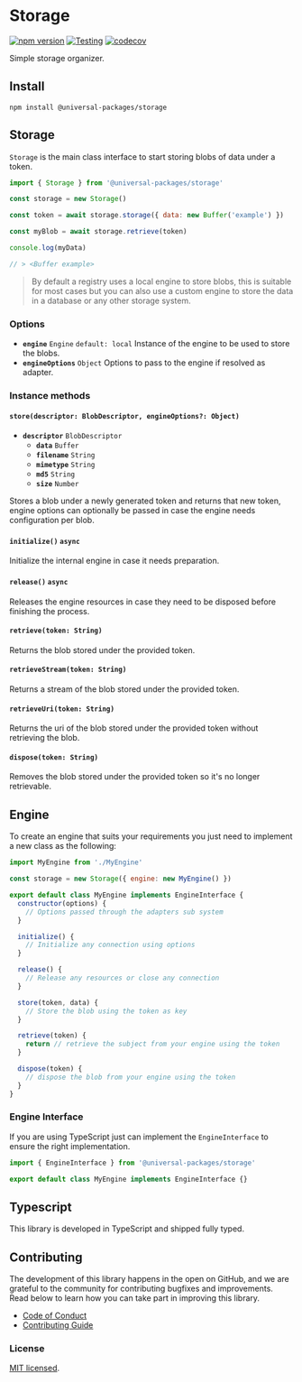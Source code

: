 # Storage

[![npm version](https://badge.fury.io/js/@universal-packages%2Fstorage.svg)](https://www.npmjs.com/package/@universal-packages/storage)
[![Testing](https://github.com/universal-packages/universal-storage/actions/workflows/testing.yml/badge.svg)](https://github.com/universal-packages/universal-storage/actions/workflows/testing.yml)
[![codecov](https://codecov.io/gh/universal-packages/universal-storage/branch/main/graph/badge.svg?token=CXPJSN8IGL)](https://codecov.io/gh/universal-packages/universal-storage)

Simple storage organizer.

## Install

```shell
npm install @universal-packages/storage
```

## Storage

`Storage` is the main class interface to start storing blobs of data under a token.

```js
import { Storage } from '@universal-packages/storage'

const storage = new Storage()

const token = await storage.storage({ data: new Buffer('example') })

const myBlob = await storage.retrieve(token)

console.log(myData)

// > <Buffer example>
```

> By default a registry uses a local engine to store blobs, this is suitable for most cases but you can also use a custom engine to store the data in a database or any other storage system.

### Options

- **`engine`** `Engine` `default: local`
  Instance of the engine to be used to store the blobs.
- **`engineOptions`** `Object`
  Options to pass to the engine if resolved as adapter.

### Instance methods

#### **`store(descriptor: BlobDescriptor, engineOptions?: Object)`**

- **`descriptor`** `BlobDescriptor`
  - **`data`** `Buffer`
  - **`filename`** `String`
  - **`mimetype`** `String`
  - **`md5`** `String`
  - **`size`** `Number`

Stores a blob under a newly generated token and returns that new token, engine options can optionally be passed in case the engine needs configuration per blob.

#### **`initialize()`** **`async`**

Initialize the internal engine in case it needs preparation.

#### **`release()`** **`async`**

Releases the engine resources in case they need to be disposed before finishing the process.

#### **`retrieve(token: String)`**

Returns the blob stored under the provided token.

#### **`retrieveStream(token: String)`**

Returns a stream of the blob stored under the provided token.

#### **`retrieveUri(token: String)`**

Returns the uri of the blob stored under the provided token without retrieving the blob.

#### **`dispose(token: String)`**

Removes the blob stored under the provided token so it's no longer retrievable.

## Engine

To create an engine that suits your requirements you just need to implement a new class as the following:

```js
import MyEngine from './MyEngine'

const storage = new Storage({ engine: new MyEngine() })
```

```js
export default class MyEngine implements EngineInterface {
  constructor(options) {
    // Options passed through the adapters sub system
  }

  initialize() {
    // Initialize any connection using options
  }

  release() {
    // Release any resources or close any connection
  }

  store(token, data) {
    // Store the blob using the token as key
  }

  retrieve(token) {
    return // retrieve the subject from your engine using the token
  }

  dispose(token) {
    // dispose the blob from your engine using the token
  }
}
```

### Engine Interface

If you are using TypeScript just can implement the `EngineInterface` to ensure the right implementation.

```ts
import { EngineInterface } from '@universal-packages/storage'

export default class MyEngine implements EngineInterface {}
```

## Typescript

This library is developed in TypeScript and shipped fully typed.

## Contributing

The development of this library happens in the open on GitHub, and we are grateful to the community for contributing bugfixes and improvements. Read below to learn how you can take part in improving this library.

- [Code of Conduct](./CODE_OF_CONDUCT.md)
- [Contributing Guide](./CONTRIBUTING.md)

### License

[MIT licensed](./LICENSE).
